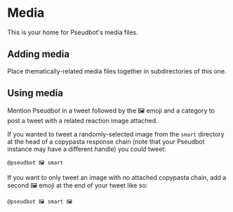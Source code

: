 # Media
This is your home for Pseudbot's media files.

## Adding media
Place thematically-related media files together in subdirectories of this one.

## Using media
Mention Pseudbot in a tweet followed by the 🖼 emoji and a category to post a
tweet with a related reaction image attached.

If you wanted to tweet a randomly-selected image from the `smart` directory at
the head of a copypasta response chain (note that your Pseudbot instance may
have a different handle) you could tweet:
```
@pseudbot 🖼 smart
```

If you want to only tweet an image with no attached copypasta chain, add a
second 🖼 emoji at the end of your tweet like so:
```
@pseudbot 🖼 smart 🖼
```
